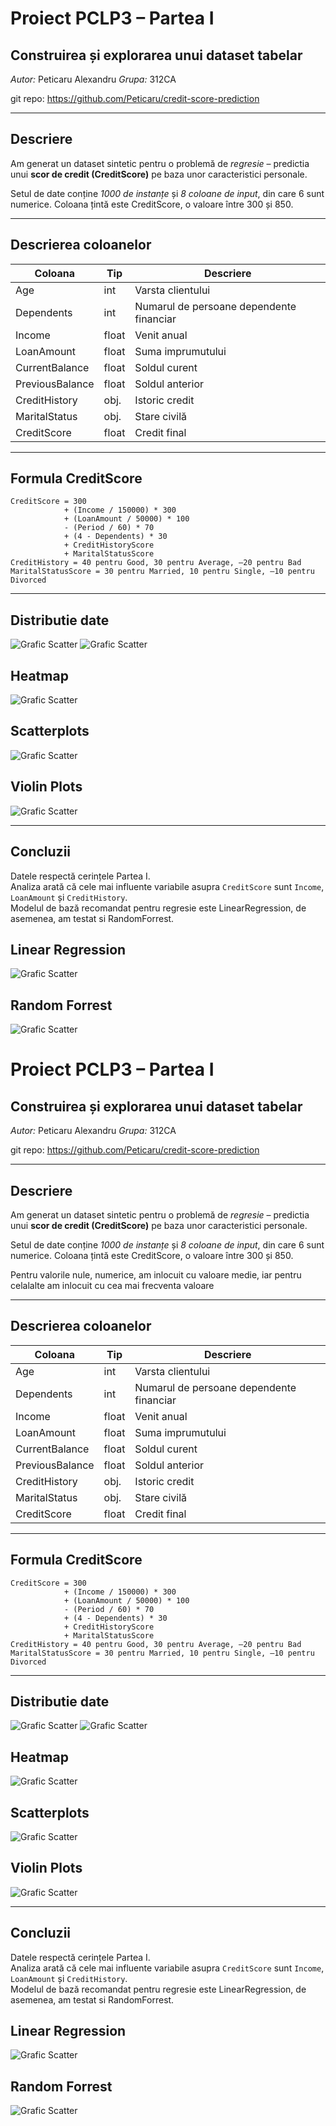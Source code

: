 # Proiect PCLP3 – Partea I

## Construirea și explorarea unui dataset tabelar  
*Autor:* Peticaru Alexandru
*Grupa:* 312CA

git repo: https://github.com/Peticaru/credit-score-prediction

---

## Descriere

Am generat un dataset sintetic pentru o problemă de *regresie* – predictia unui **scor de credit (CreditScore)** pe baza unor caracteristici personale.

Setul de date conține *1000 de instanțe* și *8 coloane de input*, din care 6 sunt numerice. Coloana țintă este CreditScore, o valoare între 300 și 850.

---

## Descrierea coloanelor

| Coloana          | Tip      | Descriere                                           |
|------------------|----------|-----------------------------------------------------|
| Age              | int      | Varsta clientului                                   |
| Dependents       | int      | Numarul de persoane dependente financiar            |
| Income           | float    | Venit anual                                         |
| LoanAmount       | float    | Suma imprumutului                                   |
| CurrentBalance   | float    | Soldul curent                                       |
| PreviousBalance  | float    | Soldul anterior                                     |
| CreditHistory    | obj.     | Istoric credit                                      |
| MaritalStatus    | obj.     | Stare civilă                                        |
| CreditScore      | float    | Credit final                                        |

---

## Formula CreditScore

```
CreditScore = 300
            + (Income / 150000) * 300
            + (LoanAmount / 50000) * 100
            - (Period / 60) * 70
            + (4 - Dependents) * 30
            + CreditHistoryScore
            + MaritalStatusScore
CreditHistory = 40 pentru Good, 30 pentru Average, –20 pentru Bad
MaritalStatusScore = 30 pentru Married, 10 pentru Single, –10 pentru Divorced
```
---

## Distributie date

![Grafic Scatter](./date/grafice/histograms.png)
![Grafic Scatter](./date/grafice/da.png)

## Heatmap

![Grafic Scatter](./date/grafice/corr_matrix.png)

 
## Scatterplots

![Grafic Scatter](./date/grafice/scatter.png)


## Violin Plots

![Grafic Scatter](./date/grafice/violin_plots.png)

---

## Concluzii
Datele respectă cerințele Partea I.  
Analiza arată că cele mai influente variabile asupra `CreditScore` sunt `Income`, `LoanAmount` și `CreditHistory`.  
Modelul de bază recomandat pentru regresie este LinearRegression, de asemenea, am testat si RandomForrest.

## Linear Regression

![Grafic Scatter](./date/grafice/linear.png)

## Random Forrest

![Grafic Scatter](./date/grafice/rf.png)

# Proiect PCLP3 – Partea I

## Construirea și explorarea unui dataset tabelar  
*Autor:* Peticaru Alexandru
*Grupa:* 312CA

git repo: https://github.com/Peticaru/credit-score-prediction

---

## Descriere

Am generat un dataset sintetic pentru o problemă de *regresie* – predictia unui **scor de credit (CreditScore)** pe baza unor caracteristici personale.

Setul de date conține *1000 de instanțe* și *8 coloane de input*, din care 6 sunt numerice. Coloana țintă este CreditScore, o valoare între 300 și 850. 

Pentru valorile nule, numerice, am inlocuit cu valoare medie, iar pentru celalalte am inlocuit cu cea mai frecventa valoare

---

## Descrierea coloanelor

| Coloana          | Tip      | Descriere                                           |
|------------------|----------|-----------------------------------------------------|
| Age              | int      | Varsta clientului                                   |
| Dependents       | int      | Numarul de persoane dependente financiar            |
| Income           | float    | Venit anual                                         |
| LoanAmount       | float    | Suma imprumutului                                   |
| CurrentBalance   | float    | Soldul curent                                       |
| PreviousBalance  | float    | Soldul anterior                                     |
| CreditHistory    | obj.     | Istoric credit                                      |
| MaritalStatus    | obj.     | Stare civilă                                        |
| CreditScore      | float    | Credit final                                        |

---

## Formula CreditScore

```
CreditScore = 300
            + (Income / 150000) * 300
            + (LoanAmount / 50000) * 100
            - (Period / 60) * 70
            + (4 - Dependents) * 30
            + CreditHistoryScore
            + MaritalStatusScore
CreditHistory = 40 pentru Good, 30 pentru Average, –20 pentru Bad
MaritalStatusScore = 30 pentru Married, 10 pentru Single, –10 pentru Divorced
```
---

## Distributie date

![Grafic Scatter](./date/grafice/histograms2.png)
![Grafic Scatter](./date/grafice/da.png)

## Heatmap

![Grafic Scatter](./date/grafice/corr_matrix.png)

 
## Scatterplots

![Grafic Scatter](./date/grafice/scatter.png)


## Violin Plots

![Grafic Scatter](./date/grafice/violin_plots.png)

---

## Concluzii
Datele respectă cerințele Partea I.  
Analiza arată că cele mai influente variabile asupra `CreditScore` sunt `Income`, `LoanAmount` și `CreditHistory`.  
Modelul de bază recomandat pentru regresie este LinearRegression, de asemenea, am testat si RandomForrest.

## Linear Regression

![Grafic Scatter](./date/grafice/linear.png)

## Random Forrest

![Grafic Scatter](./date/grafice/rf.png)

